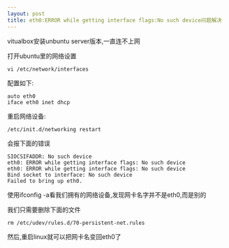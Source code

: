 ```yaml
---
layout: post
title: eth0:ERROR while getting interface flags:No such device问题解决
---
```


vitualbox安装unbuntu server版本,一直连不上网

打开ubuntu里的网络设置

    vi /etc/network/interfaces

配置如下:

    auto eth0
    iface eth0 inet dhcp

重启网络设备:

    /etc/init.d/networking restart
 
会报下面的错误

    SIOCSIFADDR: No such device
    eth0: ERROR while getting interface flags: No such device
    eth0: ERROR while getting interface flags: No such device
    Bind socket to interface: No such device
    Failed to bring up eth0.

使用ifconfig -a看我们拥有的网络设备,发现网卡名字并不是eth0,而是别的

我们只需要删除下面的文件

    rm /etc/udev/rules.d/70-persistent-net.rules

然后,重启linux就可以把网卡名变回eth0了
